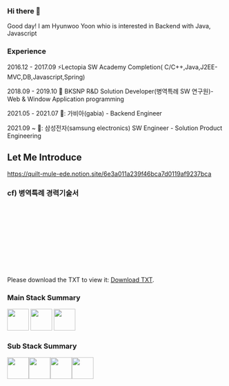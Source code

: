 ### Hi there 👋

Good day! I am Hyunwoo Yoon whio is interested in Backend with Java, Javascript

### Experience

<!--2014.03 - 2021.02 :school: Soongsil Computer Science & Engineering-->

2016.12 - 2017.09 ⚡Lectopia SW Academy Completion( C/C++,Java,J2EE-MVC,DB,Javascript,Spring)

2018.09 - 2019.10 :office: BKSNP R&D Solution Developer(병역특례 SW 연구원)-Web & Window Application programming

2021.05 - 2021.07 🏢: 가비아(gabia) - Backend Engineer

2021.09 ~ 🏢: 삼성전자(samsung electronics) SW Engineer - Solution Product Engineering

## Let Me Introduce
https://quilt-mule-ede.notion.site/6e3a011a239f46bca7d0119af9237bca

### cf) 병역특례 경력기술서 
<object data="https://github.com/unooo/unooo/files/6163550/_2017_09-2019_10.txt" type="application/pdf" width="700px" height="700px">
    <embed src="https://github.com/unooo/unooo/files/6163550/_2017_09-2019_10.txt">
        <p>Please download the TXT to view it: <a href="https://github.com/unooo/unooo/files/6163550/_2017_09-2019_10.txt">Download TXT</a>.</p>
    </embed>
</object>

### Main Stack Summary
<image style="display:inline" src="https://user-images.githubusercontent.com/30948477/111603387-a5125700-8817-11eb-8549-f66364f78f4e.png" height="50"> <image style="display:inline" src="https://user-images.githubusercontent.com/30948477/111603641-e60a6b80-8817-11eb-85dd-922275d29786.png" height = "50"> <image src="https://user-images.githubusercontent.com/30948477/111603651-e86cc580-8817-11eb-92d1-68f741749227.png" height="50">

### Sub Stack Summary
<image src="https://user-images.githubusercontent.com/30948477/111619390-db0c0700-8828-11eb-8cb8-43294d9d8a01.png" height="50"><image src="https://user-images.githubusercontent.com/30948477/111619395-dba49d80-8828-11eb-9e65-5db397637b6c.png" height="50"><image src="https://user-images.githubusercontent.com/30948477/111619397-dc3d3400-8828-11eb-97c0-c4b77cf45155.jpg" height="50"><image src="https://user-images.githubusercontent.com/30948477/111619402-df382480-8828-11eb-98e5-f457a5f9ddd6.png" height="50">
<!--
**unooo/unooo** is a ✨ _special_ ✨ repository because its `README.md` (this file) appears on your GitHub profile.

Here are some ideas to get you started:

- 🔭 I’m currently working on ...
- 🌱 I’m currently learning ...
- 👯 I’m looking to collaborate on ...
- 🤔 I’m looking for help with ...
- 💬 Ask me about ...
- 📫 How to reach me: ...
- 😄 Pronouns: ...
- ⚡ Fun fact: ...
-->
